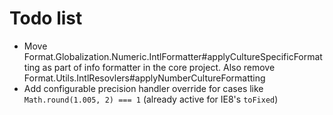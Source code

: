 # Todo list

- Move Format.Globalization.Numeric.IntlFormatter#applyCultureSpecificFormatting as part of info formatter in the core project.
Also remove Format.Utils.IntlResovlers#applyNumberCultureFormatting
- Add configurable precision handler override for cases like `Math.round(1.005, 2) === 1` (already active for IE8's `toFixed`)

